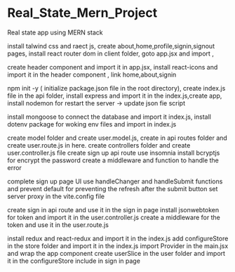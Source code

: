 # Real_State_Mern_Project
Real state app using MERN stack

install talwind css and raect js,
create about,home,profile,signin,signout pages,
install react router dom in client folder,
goto app.jsx and import ,

create header component and import it in app.jsx,
install react-icons and import it in the header component ,
link home,about,signin

npm init -y ( initialize package.json file in the root directory),
create index.js file in the api folder,
install express and import it in the index.js,create app,
install nodemon for restart the server -> update json fie script

install mongoose to connect the database and import it index.js,
install dotenv package for woking env files and import in index.js

create model folder and create user.model.js,
create in api routes folder and create user.route.js in here.
create controllers folder and create user.controller.js file
create sign up api route use insomnia
install bcryptjs for encrypt the password
create a middleware and function to handle the error

complete sign up page UI
use handleChanger and handleSubmit functions and prevent default for 
preventing the refresh after the submit button
set server proxy in the vite.config file

create sign in api route and use it in the sign in page
install jsonwebtoken for token and import it in the user.controller.js
create a middleware for the token and use it in the user.route.js

install redux and react-redux and import it in the index.js
add configureStore in the store folder and import it in the index.js
import Provider in the main.jsx and wrap the app component
create userSlice in the user folder and import it in the configureStore
include in sign in page
